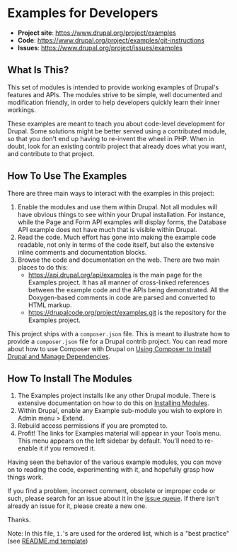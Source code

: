 # Examples for Developers

- **Project site**: https://www.drupal.org/project/examples
- **Code**: https://www.drupal.org/project/examples/git-instructions
- **Issues**: https://www.drupal.org/project/issues/examples


## What Is This?

This set of modules is intended to provide working examples of Drupal's
features and APIs. The modules strive to be simple, well documented and
modification friendly, in order to help developers quickly learn their inner
workings.

These examples are meant to teach you about code-level development for Drupal.
Some solutions might be better served using a contributed module, so that
you don't end up having to re-invent the wheel in PHP. When in doubt, look for
an existing contrib project that already does what you want, and contribute to
that project.


## How To Use The Examples

There are three main ways to interact with the examples in this project:

1. Enable the modules and use them within Drupal. Not all modules will have
   obvious things to see within your Drupal installation. For instance, while
   the Page and Form API examples will display forms, the Database API example
   does not have much that is visible within Drupal.
1. Read the code. Much effort has gone into making the example code readable,
   not only in terms of the code itself, but also the extensive inline comments
   and documentation blocks.
1. Browse the code and documentation on the web. There are two main places to
   do this:
    - https://api.drupal.org/api/examples is the main page for the Examples
      project. It has all manner of cross-linked references between the example
      code and the APIs being demonstrated. All the Doxygen-based comments in
      code are parsed and converted to HTML markup.
    - https://drupalcode.org/project/examples.git is the repository for the
      Examples project.

This project ships with a `composer.json` file. This is meant to illustrate how
to provide a `composer.json` file for a Drupal contrib project. You can read
more about how to use Composer with Drupal on
[Using Composer to Install Drupal and Manage Dependencies](https://www.drupal.org/docs/develop/using-composer/manage-dependencies).


## How To Install The Modules

1. The Examples project installs like any other Drupal module. There is
   extensive documentation on how to do this on
   [Installing Modules](https://www.drupal.org/docs/extending-drupal/installing-modules).
1. Within Drupal, enable any Example sub-module you wish to explore in Admin
   menu > Extend.
1. Rebuild access permissions if you are prompted to.
1. Profit! The links for Examples material will appear in your Tools menu. This
   menu appears on the left sidebar by default. You'll need to re-enable it if
   you removed it.

Having seen the behavior of the various example modules, you can move on to
reading the code, experimenting with it, and hopefully grasp how things work.

If you find a problem, incorrect comment, obsolete or improper code or such,
please search for an issue about it in the
[issue queue](https://www.drupal.org/project/issues/examples). If there isn't
already an issue for it, please create a new one.

Thanks.

Note: In this file, `1.`'s are used for the ordered list, which is a
"best practice" (see
[README.md template](https://www.drupal.org/docs/develop/managing-a-drupalorg-theme-module-or-distribution-project/documenting-your-project/readmemd-template))

